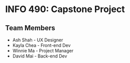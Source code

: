 # INFO 490: Capstone Project


## Team Members
* Ash Shah - UX Designer
* Kayla Chea - Front-end Dev
* Winnie Ma - Project Manager
* David Mai - Back-end Dev
